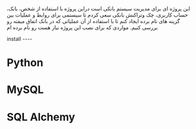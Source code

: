 
این پروژه ای برای مدیریت سیستم بانکی است
دراین پروژه با استفاده از شخص، بانک، حساب کاربری، چک وتراکنش بانکی سعی کردم تا سیستمی برای روابط و عملیات بین گزینه های نام برده ایجاد کنم تا با استفاده از آن عملیاتی که در بانک اتفاق میفته رو بررسی کنیم.
مواردی که برای نصب این پروژه نیاز هست رو نام برده ام


install ----                                                                                                                                                                         
  # Python

  # MySQL

  # SQL Alchemy
